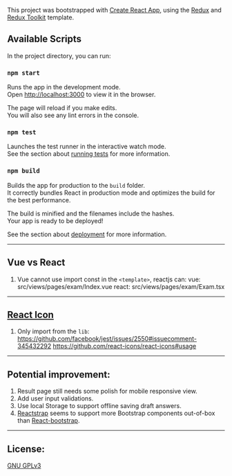This project was bootstrapped with [Create React App](https://github.com/facebook/create-react-app), using the [Redux](https://redux.js.org/) and [Redux Toolkit](https://redux-toolkit.js.org/) template.

## Available Scripts

In the project directory, you can run:

### `npm start`

Runs the app in the development mode.<br />
Open [http://localhost:3000](http://localhost:3000) to view it in the browser.

The page will reload if you make edits.<br />
You will also see any lint errors in the console.

### `npm test`

Launches the test runner in the interactive watch mode.<br />
See the section about [running tests](https://facebook.github.io/create-react-app/docs/running-tests) for more information.

### `npm build`

Builds the app for production to the `build` folder.<br />
It correctly bundles React in production mode and optimizes the build for the best performance.

The build is minified and the filenames include the hashes.<br />
Your app is ready to be deployed!

See the section about [deployment](https://facebook.github.io/create-react-app/docs/deployment) for more information.

***
## Vue vs React
1. Vue cannot use import const in the `<template>`, reactjs can:
vue: src/views/pages/exam/Index.vue
react: src/views/pages/exam/Exam.tsx

***
## [React Icon](https://github.com/react-icons)
1. Only import from the `lib`:
https://github.com/facebook/jest/issues/2550#issuecomment-345432292
https://github.com/react-icons/react-icons#usage

***
## Potential improvement:
1. Result page still needs some polish for mobile responsive view.
2. Add user input validations.
3. Use local Storage to support offline saving draft answers. 
4. [Reactstrap](https://reactstrap.github.io/) seems to support more Bootstrap components out-of-box than [React-bootstrap](https://react-bootstrap.github.io/).

***
## License:
[GNU GPLv3](https://choosealicense.com/licenses/gpl-3.0/)
